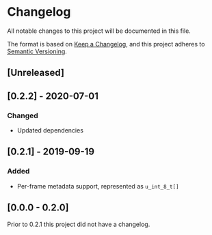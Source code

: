 # Changelog
All notable changes to this project will be documented in this file.

The format is based on [Keep a Changelog](https://keepachangelog.com/en/1.0.0/),
and this project adheres to [Semantic Versioning](https://semver.org/spec/v2.0.0.html).

## [Unreleased]

## [0.2.2] - 2020-07-01

### Changed

- Updated dependencies

## [0.2.1] - 2019-09-19
### Added
- Per-frame metadata support, represented as `u_int_8_t[]`

## [0.0.0 - 0.2.0]
Prior to 0.2.1 this project did not have a changelog.